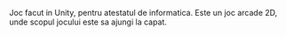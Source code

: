 Joc facut in Unity, pentru atestatul de informatica. Este un joc arcade 2D, unde scopul jocului este sa ajungi la capat.
